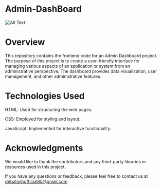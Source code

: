 # Admin-DashBoard
![Alt Text](relative/path/to/image.png)

# Overview
This repository contains the frontend code for an Admin Dashboard project. The purpose of this project is to create a user-friendly interface for managing various aspects of an application or system from an administrative perspective. The dashboard provides data visualization, user management, and other administrative features.
# Technologies Used
HTML: Used for structuring the web pages.

CSS: Employed for styling and layout.

JavaScript: Implemented for interactive functionality.

# Acknowledgments
We would like to thank the contributors and any third-party libraries or resources used in this project.

If you have any questions or feedback, please feel free to contact us at debatoshofficial85@gmail.com.
